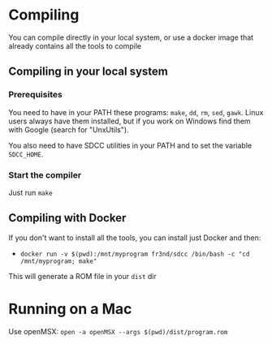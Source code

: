 # Compiling

You can compile directly in your local system, or use a docker image that already contains all the tools to compile

## Compiling in your local system

### Prerequisites

You need to have in your PATH these programs: `make`, `dd`, `rm`, `sed`,
`gawk`. Linux users always have them installed, but if you work on
Windows find them with Google (search for "UnxUtils").

You also need to have SDCC utilities in your PATH and to set the variable
`SDCC_HOME`.

### Start the compiler

Just run `make`

## Compiling with Docker

If you don't want to install all the tools, you can install just Docker and then:

  * `docker run -v $(pwd):/mnt/myprogram fr3nd/sdcc /bin/bash -c "cd /mnt/myprogram; make"`

This will generate a ROM file in your `dist` dir

# Running on a Mac

Use openMSX:
`open -a openMSX --args $(pwd)/dist/program.rom`
